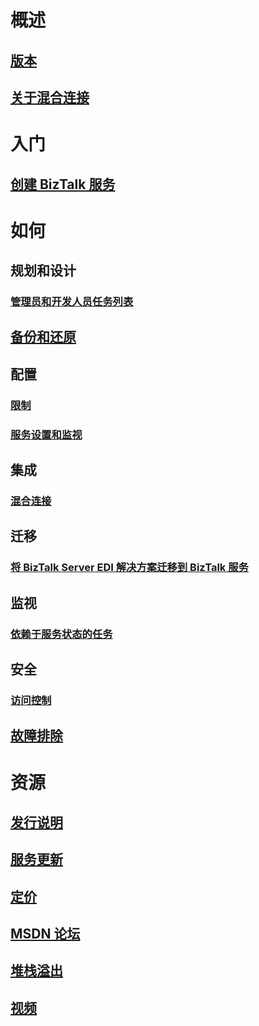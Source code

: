 # 概述
## [版本](biztalk-editions-feature-chart.md)
## [关于混合连接](integration-hybrid-connection-overview.md)

# 入门
## [创建 BizTalk 服务](biztalk-provision-services.md)

# 如何
## 规划和设计
### [管理员和开发人员任务列表](biztalk-services-administration-and-development-task-list.md)
## [备份和还原](biztalk-backup-restore.md)
## 配置
### [限制](biztalk-throttling-thresholds.md)
### [服务设置和监视](biztalk-dashboard-monitor-scale-tabs.md)
## 集成
### [混合连接](integration-hybrid-connection-create-manage.md)
## 迁移
### [将 BizTalk Server EDI 解决方案迁移到 BizTalk 服务](biztalk-migrating-to-edi-guide.md)
## 监视
### [依赖于服务状态的任务](biztalk-service-state-chart.md)
## 安全
### [访问控制](biztalk-issuer-name-issuer-key.md)
## [故障排除](biztalk-troubleshoot-using-ops-logs.md)

# 资源
## [发行说明](biztalk-release-notes.md)
## [服务更新](https://azure.microsoft.com/updates/?product=biztalk-services)
## [定价](https://azure.microsoft.com/pricing/details/biztalk-services/)
## [MSDN 论坛](https://social.msdn.microsoft.com/Forums/en-US/home?forum=azurebiztalksvcs)
## [堆栈溢出](http://stackoverflow.com/questions/tagged/biztalk-services)
## [视频](https://azure.microsoft.com/documentation/videos/index/?services=biztalk-services)


<!--HONumber=Dec16_HO1-->


